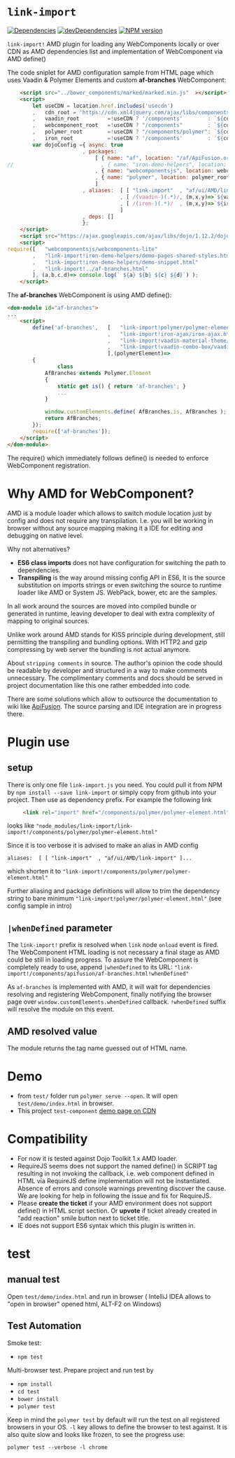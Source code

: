 # `link-import`
[![Dependencies][deps-image]][deps-url]
[![devDependencies][dev-deps-image]][dev-deps-url]
[![NPM version][npm-image]][npm-url]


`link-import!` AMD plugin for loading any WebComponents locally or over CDN 
as AMD dependencies list and implementation of WebComponent via AMD define() 

The code sniplet for AMD configuration sample from HTML page which uses 
Vaadin & Polymer Elements and custom  **af-branches** WebComponent:
```html
    <script src="../bower_components/marked/marked.min.js"  ></script>
    <script>
        let useCDN = location.href.includes('usecdn')
        ,   cdn_root = 'https://cdn.xml4jquery.com/ajax/libs/components'
        ,   vaadin_root         =!useCDN ? '/components'        : `${cdn_root}` // 'https://cdn.vaadin.com/vaadin-elements/latest'
        ,   webcomponent_root   =!useCDN ? "/components"        : `${cdn_root}/webcomponentsjs`
        ,   polymer_root        =!useCDN ? "/components/polymer": `${cdn_root}/polymer`
        ,   iron_root           =!useCDN ? '/components'        : `${cdn_root}` ;
        var dojoConfig ={ async: true
                        , packages:
                            [ { name: "af", location: "/af/ApiFusion.org-folders" }
//                            , { name: "iron-demo-helpers", location: "/components/iron-demo-helpers" }
                            , { name: "webcomponentsjs", location: webcomponent_root }
                            , { name: "polymer", location: polymer_root }
                            ]
                        , aliases:  [ [ "link-import"  , "af/ui/AMD/link-import" ]
                                    , [ /(vaadin-)(.*)/, (m,x,y)=>`${vaadin_root}/${x}${y}` ]
                                    , [ /(iron-)(.*)/  , (m,x,y)=>`${iron_root}/${x}${y}`   ]
                                    ]
                        , deps: []
                        };
    </script>
    <script src="https://ajax.googleapis.com/ajax/libs/dojo/1.12.2/dojo/dojo.js.uncompressed.js" ></script>
    <script>
require([   "webcomponentsjs/webcomponents-lite"
        ,   "link-import!iron-demo-helpers/demo-pages-shared-styles.html|onload"
        ,   "link-import!iron-demo-helpers/demo-snippet.html"
        ,   "link-import!../af-branches.html"
        ], (a,b,c,d)=> console.log(` ${a} ${b} ${c} ${d}`) );
    </script>
```

The **af-branches** WebComponent is using AMD define():
```html
<dom-module id="af-branches">
...
    <script>
        define('af-branches',   [   "link-import!polymer/polymer-element.html|onload"
                                ,   "link-import!iron-ajax/iron-ajax.html"
                                ,   "link-import!vaadin-material-theme/vaadin-text-field.html" //,   "link-import!vaadin-valo-theme/vaadin-combo-box.html"
                                ,   "link-import!vaadin-combo-box/vaadin-combo-box.html"
                                ],(polymerElement)=>
        {
                class 
            AfBranches extends Polymer.Element
            {
                static get is() { return 'af-branches'; }
                ...
            }

            window.customElements.define( AfBranches.is, AfBranches );
            return AfBranches;
        });
        require(['af-branches']);
    </script>
</dom-module>
```
The require() which immediately follows define() is needed to enforce WebComponent registration.

# Why AMD for WebComponent?
AMD is a module loader which allows to switch module location just by config and 
does not require any transpilation. I.e. you will be working in browser without any 
source mapping making it a IDE for editing and debugging on native level.

Why not alternatives?
* **ES6 class imports**  does not have configuration for switching the 
path to dependencies. 
* **Transpiling** is the way around missing config API in ES6, It is
the source substitution on imports strings or even switching the source to 
runtime loader like AMD or System JS. WebPack, bower, etc are the samples.

In all work around the sources are moved into compiled bundle or generated in 
runtime, leaving developer to deal with extra complexity of mapping to original 
sources. 

Unlike work around AMD stands for KISS principle during development, still permitting 
the transpiling and bundling options. With HTTP2 and gzip compressing by web server 
the bundling is not actual anymore. 

About `stripping comments` in source. The author's opinion the code should be readable
by developer and structured in a way to make comments unnecessary. The complimentary 
comments and docs should be served in project documentation like this one rather 
embedded into code.
 
There are some solutions which allow to outsource the documentation to wiki like 
[ApiFusion](https://www.apifusion.com/wiki/index.php/AmdHarness.org/Sources/link-import). 
The source parsing and IDE integration are in progress there.    
 

# Plugin use
 ## setup
 There is only one file `link-import.js` you need. 
 You could pull it from NPM by `npm install --save link-import` or simply copy from github into your project. 
 Then use as dependency prefix. For example the following link
 ```html
      <link rel="import" href="/components/polymer/polymer-element.html">  
```
looks like `"node_modules/link-import/link-import!/components/polymer/polymer-element.html"`  
 
Since it is too verbose it is advised to make an alias 
in AMD config 

`aliases:  [ [ "link-import"  , "af/ui/AMD/link-import" ]...`

which  shorten it to `"link-import!/components/polymer/polymer-element.html"`
 
Further aliasing and package definitions will allow to trim the dependency string 
to bare minimum `"link-import!polymer/polymer-element.html"` 
(see config sample in intro)
 
## `|whenDefined` parameter
The `link-import!` prefix is resolved when `link` node `onload` event is fired. 
The WebComponent HTML loading is not necessary a final stage as AMD could be still 
in loading progress. To assure the WebComponent is completely ready to use, append 
`|whenDefined` to its URL: 
`"link-import!/components/apifusion/af-branches.html!whenDefined"`

As `af-branches` is implemented with AMD, it will wait for dependencies resolving 
and registering WebComponent, finally notifying the browser page over 
`window.customElements.whenDefined` callback. `!whenDefined` suffix will resolve 
the module on this event.    

## AMD resolved value 
The module returns the tag name guessed out of HTML name. 

# Demo
 * from `test/` folder run `polymer serve --open`. It will open `test/demo/index.html` 
 in browser.   
 * This project `test-component` [demo page on CDN](http://cdn.xml4jquery.com/ajax/libs/AmdHarness/link-import/test/demo/index.html) 
 
# Compatibility
 * For now it is tested against Dojo Toolkit 1.x AMD loader.
 * RequireJS seems does not support the named define() in SCRIPT tag resulting 
 in not invoking the callback, i.e. web component defined in HTML via 
 RequireJS define implementation will not be instantiated. 
 Absence of errors and console warnings preventing discover the cause. 
 We are looking for help in following the issue and fix for RequireJS. 
 * Please **create the ticket** if your AMD environment does not support define() 
 in HTML script section. Or **upvote** if ticket already created in "add reaction" 
 smile button next to ticket title.
 * IE does not support ES6 syntax which this plugin is written in.     
  
# test
## manual test
Open `test/demo/index.html` and run in browser
( IntelliJ IDEA allows to "open in browser" opened html, ALT-F2 on Windows)

## Test Automation
Smoke test: 
* `npm test`

Multi-browser test. Prepare project and run test by 
* `npm install`
* `cd test`
* `bower install`
* `polymer test`

Keep in mind the `polymer test` by default will run the test on all registered 
browsers in your OS. `-l` key allows to define the browser to test against. 
It is also quite slow and looks like frozen, to see the progress use: 

`polymer test --verbose -l chrome` 
  


[npm-image]:      https://img.shields.io/npm/v/link-import.svg
[npm-url]:        https://npmjs.org/package/link-import
[deps-image]:     https://img.shields.io/david/amdharness/link-import.svg
[deps-url]:       https://david-dm.org/amdharness/link-import
[dev-deps-image]: https://img.shields.io/david/dev/amdharness/link-import.svg
[dev-deps-url]:   https://david-dm.org/amdharness/link-import?type=dev
 
